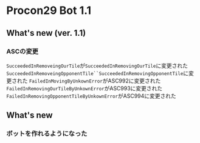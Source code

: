 # Procon29 Bot 1.1

## What's new (ver. 1.1)

### ASCの変更

`SucceededInRemoveingOurTile`が`SucceededInRemovingOurTile`に変更された  
`SucceededInRemoveingOpponentTile``SucceededInRemovingOpponentTile`に変更された
`FailedInMovingByUnkownError`がASC992に変更された
`FailedInRemovingOurTileByUnkownError`がASC993に変更された
`FailedInRemovingOpponentTileByUnkownError`がASC994に変更された

## What's new

### ボットを作れるようになった